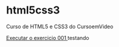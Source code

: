 # html5css3

 Curso de HTML5 e CSS3 do CursoemVideo

 <a href="https://Landopg.github.io/estudos/html5css3/exercicios/ex001/index.html">Executar o exercicio 001 </a> testando
